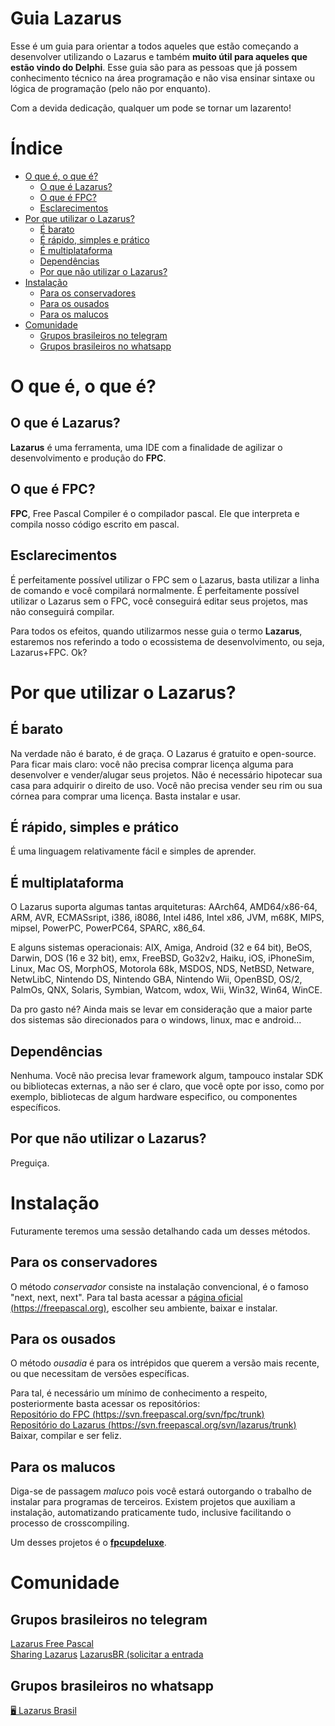 # Guia Lazarus

Esse é um guia para orientar a todos aqueles que estão começando a desenvolver utilizando o Lazarus e também **muito útil para aqueles que estão vindo do Delphi**. Esse guia são para as pessoas que já possem conhecimento técnico na área programação e não visa ensinar sintaxe ou lógica de programação (pelo não por enquanto).  

Com a devida dedicação, qualquer um pode se tornar um lazarento!

# Índice

- [O que é, o que é?](#O-que-&eacute;-o-que-&eacute;)
  * [O que é Lazarus?](#O-que-&eacute;-Lazarus)
  * [O que é FPC?](#O-que-&eacute;-FPC)
  * [Esclarecimentos](#Esclarecimentos)
- [Por que utilizar o Lazarus?](#Por-que-utilizar-o-Lazarus)
  * [É barato](#&Eacute;-barato)
  * [É rápido, simples e prático](#&Eacute;-r&aacute;pido-simples-e-pr&aacute;tico)
  * [É multiplataforma](#&Eacute;-multiplataforma)
  * [Dependências](#Depend&ecirc;ncias)
  * [Por que não utilizar o Lazarus?](#Por-que-n&atilde;o-utilizar-o-Lazarus)
- [Instalação](#Instala&ccedil;&atilde;o)
  * [Para os conservadores](#Para-os-conservadores)
  * [Para os ousados](#Para-os-ousados)
  * [Para os malucos](#Para-os-malucos)
- [Comunidade](#Comunidade)
  * [Grupos brasileiros no telegram ](#Grupos-brasileiros-no-telegram )
  * [Grupos brasileiros no whatsapp ](#Grupos-brasileiros-no-whatsapp )

# O que é, o que é?

## O que é Lazarus?
**Lazarus** é uma ferramenta, uma IDE com a finalidade de agilizar o desenvolvimento e produção do **FPC**. 

## O que é FPC?
**FPC**, Free Pascal Compiler é o compilador pascal. Ele que interpreta e compila nosso código escrito em pascal.

## Esclarecimentos
É perfeitamente possível utilizar o FPC sem o Lazarus, basta utilizar a linha de comando e você compilará normalmente. É perfeitamente possível utilizar o Lazarus sem o FPC, você conseguirá editar seus projetos, mas não conseguirá compilar. 

Para todos os efeitos, quando utilizarmos nesse guia o termo **Lazarus**, estaremos nos referindo a todo o ecossistema de desenvolvimento, ou seja, Lazarus+FPC. Ok?

# Por que utilizar o Lazarus?

## É barato
Na verdade não é barato, é de graça. O Lazarus é gratuito e open-source. Para ficar mais claro: você não precisa comprar licença alguma para desenvolver e vender/alugar seus projetos. Não é necessário hipotecar sua casa para adquirir o direito de uso. Você não precisa vender seu rim ou sua córnea para comprar uma licença. Basta instalar e usar.

## É rápido, simples e prático
É uma linguagem relativamente fácil e simples de aprender.

## É multiplataforma
O Lazarus suporta algumas tantas arquiteturas: AArch64, AMD64/x86-64, ARM, AVR, ECMASsript, i386, i8086, Intel i486, Intel x86, JVM, m68K, MIPS, mipsel, PowerPC, PowerPC64, SPARC, x86_64.

E alguns sistemas operacionais: AIX, Amiga, Android (32 e 64 bit), BeOS, Darwin, DOS (16 e 32 bit), emx, FreeBSD, Go32v2, Haiku, iOS, iPhoneSim, Linux, Mac OS, MorphOS, Motorola 68k, MSDOS, NDS, NetBSD, Netware, NetwLibC, Nintendo DS, Nintendo GBA, Nintendo Wii, OpenBSD, OS/2, PalmOs, QNX, Solaris, Symbian, Watcom, wdox, Wii, Win32, Win64, WinCE.

Da pro gasto né? Ainda mais se levar em consideração que a maior parte dos sistemas são direcionados para o windows, linux, mac e android...

## Dependências
Nenhuma. Você não precisa levar framework algum, tampouco instalar SDK ou bibliotecas externas, a não ser é claro, que você opte por isso, como por exemplo, bibliotecas de algum hardware especifico, ou componentes específicos.

## Por que não utilizar o Lazarus?
Preguiça.

# Instalação
Futuramente teremos uma sessão detalhando cada um desses métodos.

## Para os conservadores
O método *conservador* consiste na instalação convencional, é o famoso "next, next, next". Para tal basta acessar a [página oficial (https://freepascal.org)](https://freepascal.org/download.html), escolher seu ambiente, baixar e instalar.

## Para os ousados
O método *ousadia* é para os intrépidos que querem a versão mais recente, ou que necessitam de versões específicas.  

Para tal, é necessário um mínimo de conhecimento a respeito, posteriormente basta acessar os repositórios:  
[Repositório do FPC (https://svn.freepascal.org/svn/fpc/trunk)](https://svn.freepascal.org/svn/fpc/trunk)  
[Repositório do Lazarus (https://svn.freepascal.org/svn/lazarus/trunk)](https://svn.freepascal.org/svn/lazarus/trunk)  
Baixar, compilar e ser feliz.

## Para os malucos
Diga-se de passagem *maluco* pois você estará outorgando o trabalho de instalar para programas de terceiros. Existem projetos que auxiliam a instalação, automatizando praticamente tudo, inclusive facilitando o processo de crosscompiling.  

Um desses projetos é o [**fpcupdeluxe**](https://github.com/LongDirtyAnimAlf/fpcupdeluxe).

# Comunidade

## Grupos brasileiros no telegram
[Lazarus Free Pascal](https://telegram.me/lazarusfreepascal1)  
[Sharing Lazarus](https://telegram.me/joinchat/AAAAAEPh7SN8YxGA5zEy0g)
[LazarusBR (solicitar a entrada](https://t.me/LazarusBR)

## Grupos brasileiros no whatsapp
[🖥 Lazarus Brasil](https://chat.whatsapp.com/GCfWliSz47DJmwy5cgquFL)  